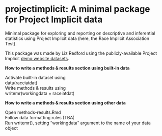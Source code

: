 # projectimplicit: A minimal package for Project Implicit data

Minimal package for exploring and reporting on descriptive and inferential statistics using Project Implicit data (here, the Race Implicit Association Test).

This package was made by Liz Redford using the publicly-available Project Implicit <a href = "https://osf.io/y9hiq/">demo website datasets</a>. 

**How to write a methods & results section using built-in data**  

Activate built-in dataset using   
data(raceiatdat)  
Write methods & results using  
writemr(workingdata = raceiatdat) 	 

**How to write a methods & results section using other data**  

Open methods-results.Rmd  
Follow data formatting rules (TBA)  
Run writemr(), setting “workingdata” argument to the name of your data object
